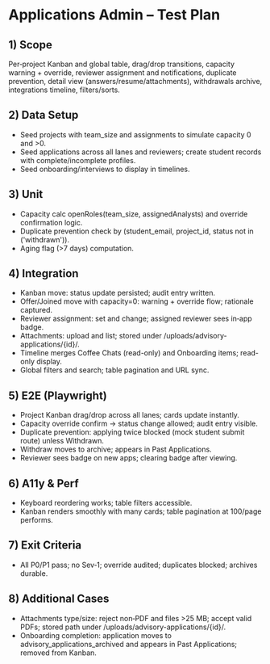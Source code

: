 # Applications Admin – Test Plan

## 1) Scope
Per‑project Kanban and global table, drag/drop transitions, capacity warning + override, reviewer assignment and notifications, duplicate prevention, detail view (answers/resume/attachments), withdrawals archive, integrations timeline, filters/sorts.

## 2) Data Setup
- Seed projects with team_size and assignments to simulate capacity 0 and >0.
- Seed applications across all lanes and reviewers; create student records with complete/incomplete profiles.
- Seed onboarding/interviews to display in timelines.

## 3) Unit
- Capacity calc openRoles(team_size, assignedAnalysts) and override confirmation logic.
- Duplicate prevention check by (student_email, project_id, status not in ('withdrawn')).
- Aging flag (>7 days) computation.

## 4) Integration
- Kanban move: status update persisted; audit entry written.
- Offer/Joined move with capacity=0: warning + override flow; rationale captured.
- Reviewer assignment: set and change; assigned reviewer sees in‑app badge.
- Attachments: upload and list; stored under /uploads/advisory-applications/{id}/.
- Timeline merges Coffee Chats (read-only) and Onboarding items; read-only display.
- Global filters and search; table pagination and URL sync.

## 5) E2E (Playwright)
- Project Kanban drag/drop across all lanes; cards update instantly.
- Capacity override confirm → status change allowed; audit entry visible.
- Duplicate prevention: applying twice blocked (mock student submit route) unless Withdrawn.
- Withdraw moves to archive; appears in Past Applications.
- Reviewer sees badge on new apps; clearing badge after viewing.

## 6) A11y & Perf
- Keyboard reordering works; table filters accessible.
- Kanban renders smoothly with many cards; table pagination at 100/page performs.

## 7) Exit Criteria
- All P0/P1 pass; no Sev‑1; override audited; duplicates blocked; archives durable.

## 8) Additional Cases
- Attachments type/size: reject non‑PDF and files >25 MB; accept valid PDFs; stored path under /uploads/advisory-applications/{id}/.
- Onboarding completion: application moves to advisory_applications_archived and appears in Past Applications; removed from Kanban.
